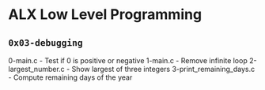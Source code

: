 # ALX Low Level Programming

## `0x03-debugging`

0-main.c - Test if 0 is positive or negative
1-main.c - Remove infinite loop
2-largest_number.c - Show largest of three integers
3-print_remaining_days.c - Compute remaining days of the year
